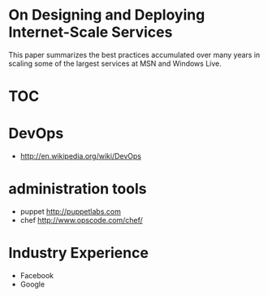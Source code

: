 # On Designing and Deploying Internet-Scale Services

This paper summarizes the best practices accumulated over many years in scaling some of the largest services at MSN and Windows Live.

# TOC

# DevOps
*	<http://en.wikipedia.org/wiki/DevOps>

# administration tools
*	puppet <http://puppetlabs.com>
*	chef <http://www.opscode.com/chef/>

# Industry Experience
*	Facebook
*	Google
